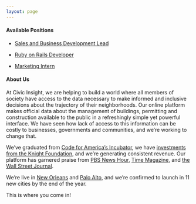 ```yaml
---
layout: page
---
```



#### Available Positions

  - [Sales and Business Development Lead](/jobs/sales-and-business-development-lead.html)
  
  - [Ruby on Rails Developer](/jobs/ruby-on-rails-developer.html)

  - [Marketing Intern](/jobs/marketing-intern.html)


#### About Us
At Civic Insight, we are helping to build a world where all members of society have access to the data necessary to make informed and inclusive decisions about the trajectory of their neighborhoods. Our online platform makes official data about the management of buildings, permitting and construction available to the public in a refreshingly simple yet powerful interface. We have seen how lack of access to this information can be costly to businesses, governments and communities, and we’re working to change that.

We’ve graduated from [Code for America’s Incubator](http://codeforamerica.org/geeks/incubator-faq/), we have [investments from the Knight Foundation](http://www.knightfoundation.org/grants/20102537/), and we’re generating consistent revenue. Our platform has garnered praise from [PBS News Hour](http://www.pbs.org/newshour/rundown/a-high-tech-solution-for-a-neighborhood-problem/), [Time Magazine](http://content.time.com/time/magazine/article/0,9171,2140202,00.html), and [the Wall Street Journal](http://blogs.wsj.com/cio/2012/12/04/the-big-easy-hopes-technology-will-solve-hard-recovery-issues/).

We’re live in [New Orleans](http://blightstatus.nola.gov) and [Palo Alto](http://paloalto.civicinsight.com), and we’re confirmed to launch in 11 new cities by the end of the year. 

This is where you come in!


